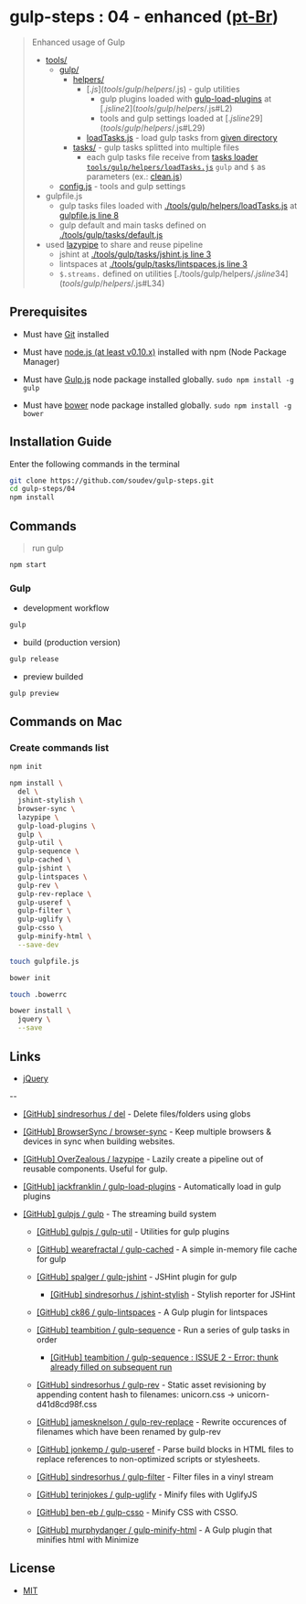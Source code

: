 # gulp-steps : 04 - enhanced ([pt-Br](README.pt-Br.md))

> Enhanced usage of Gulp
> - [tools/](tools)
>   - [gulp/](tools/gulp)
>     - [helpers/](tools/gulp/helpers)
>       - [$.js](tools/gulp/helpers/$.js) - gulp utilities
>         - gulp plugins loaded with [gulp-load-plugins](https://github.com/jackfranklin/gulp-load-plugins) at [$.js line 2](tools/gulp/helpers/$.js#L2)
>         - tools and gulp settings loaded at [$.js line 29](tools/gulp/helpers/$.js#L29)
>       - [loadTasks.js](tools/gulp/helpers/loadTasks.js) - load gulp tasks from [given directory](tools/gulp/helpers/loadTasks.js#L7)
>     - [tasks/](tools/gulp/tasks) - gulp tasks splitted into multiple files
>       - each gulp tasks file receive from [tasks loader `tools/gulp/helpers/loadTasks.js`](tools/helpers/loadTasks.js#L16) `gulp` and `$` as parameters (ex.: [clean.js](tools/gulp/tasks/clean.js#L1))
>   - [config.js](tools/config.js) - tools and gulp settings
> - gulpfile.js
>   - gulp tasks files loaded with [./tools/gulp/helpers/loadTasks.js](tools/gulp/helpers/loadTasks.js) at [gulpfile.js line 8](gulpfile.js#L8)
>   - gulp default and main tasks defined on [./tools/gulp/tasks/default.js](tools/gulp/tasks/default.js)
> - used [lazypipe](https://github.com/OverZealous/lazypipe) to share and reuse pipeline
>   - jshint at [./tools/gulp/tasks/jshint.js line 3](tools/gulp/tasks/jshint.js#L3)
>   - lintspaces at [./tools/gulp/tasks/lintspaces.js line 3](tools/gulp/tasks/lintspaces.js#L3)
>   - `$.streams.` defined on utilities [./tools/gulp/helpers/$.js line 34](tools/gulp/helpers/$.js#L34)


## Prerequisites

* Must have [Git](http://git-scm.com/) installed

* Must have [node.js (at least v0.10.x)](http://nodejs.org/) installed with npm (Node Package Manager)

* Must have [Gulp.js](http://gulpjs.com/) node package installed globally.  `sudo npm install -g gulp`

* Must have [bower](http://bower.io/) node package installed globally. `sudo npm install -g bower`


## Installation Guide

Enter the following commands in the terminal

```bash
git clone https://github.com/soudev/gulp-steps.git
cd gulp-steps/04
npm install
```


## Commands

> run gulp

```bash
npm start
```

### Gulp

* development workflow

```bash
gulp
```

* build (production version)

```bash
gulp release
```

* preview builded

```bash
gulp preview
```


## Commands on Mac

### Create commands list

```bash
npm init

npm install \
  del \
  jshint-stylish \
  browser-sync \
  lazypipe \
  gulp-load-plugins \
  gulp \
  gulp-util \
  gulp-sequence \
  gulp-cached \
  gulp-jshint \
  gulp-lintspaces \
  gulp-rev \
  gulp-rev-replace \
  gulp-useref \
  gulp-filter \
  gulp-uglify \
  gulp-csso \
  gulp-minify-html \
  --save-dev

touch gulpfile.js

bower init

touch .bowerrc

bower install \
  jquery \
  --save
```


## Links

* [jQuery](https://jquery.com/)

--

* [[GitHub] sindresorhus / del](https://github.com/sindresorhus/del) - Delete files/folders using globs

* [[GitHub] BrowserSync / browser-sync](https://github.com/browsersync/browser-sync) - Keep multiple browsers & devices in sync when building websites.

* [[GitHub] OverZealous / lazypipe](https://github.com/OverZealous/lazypipe) - Lazily create a pipeline out of reusable components. Useful for gulp.

* [[GitHub] jackfranklin / gulp-load-plugins](https://github.com/jackfranklin/gulp-load-plugins) - Automatically load in gulp plugins

* [[GitHub] gulpjs / gulp](https://github.com/gulpjs/gulp) - The streaming build system

  * [[GitHub] gulpjs / gulp-util](https://github.com/gulpjs/gulp-util) - Utilities for gulp plugins

  * [[GitHub] wearefractal / gulp-cached](https://github.com/wearefractal/gulp-cached) - A simple in-memory file cache for gulp

  * [[GitHub] spalger / gulp-jshint](https://github.com/spalger/gulp-jshint) - JSHint plugin for gulp

    * [[GitHub] sindresorhus / jshint-stylish](https://github.com/sindresorhus/jshint-stylish) - Stylish reporter for JSHint

  * [[GitHub] ck86 / gulp-lintspaces](https://github.com/ck86/gulp-lintspaces) - A Gulp plugin for lintspaces

  * [[GitHub] teambition / gulp-sequence](https://github.com/teambition/gulp-sequence) - Run a series of gulp tasks in order

    * [[GitHub] teambition / gulp-sequence : ISSUE 2 - Error: thunk already filled on subsequent run](https://github.com/teambition/gulp-sequence/issues/2)

  * [[GitHub] sindresorhus / gulp-rev](https://github.com/sindresorhus/gulp-rev) - Static asset revisioning by appending content hash to filenames: unicorn.css → unicorn-d41d8cd98f.css

  * [[GitHub] jamesknelson / gulp-rev-replace](https://github.com/jamesknelson/gulp-rev-replace) - Rewrite occurences of filenames which have been renamed by gulp-rev

  * [[GitHub] jonkemp / gulp-useref](https://github.com/jonkemp/gulp-useref) - Parse build blocks in HTML files to replace references to non-optimized scripts or stylesheets.

  * [[GitHub] sindresorhus / gulp-filter](https://github.com/sindresorhus/gulp-filter) - Filter files in a vinyl stream

  * [[GitHub] terinjokes / gulp-uglify](https://github.com/terinjokes/gulp-uglify) - Minify files with UglifyJS

  * [[GitHub] ben-eb / gulp-csso](https://github.com/ben-eb/gulp-csso) - Minify CSS with CSSO.

  * [[GitHub] murphydanger / gulp-minify-html](https://github.com/murphydanger/gulp-minify-html) - A Gulp plugin that minifies html with Minimize


## License

- [MIT](LICENSE)
